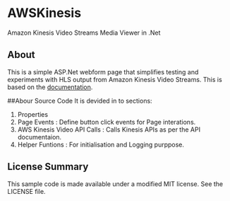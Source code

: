 # AWSKinesis
Amazon Kinesis Video Streams Media Viewer in .Net

## About
This is a simple ASP.Net webform page that simplifies testing and experiments with HLS output from Amazon Kinesis Video Streams. This is based on the <a href="https://docs.aws.amazon.com/kinesisvideostreams/latest/dg/how-hls.html">documentation</a>.

##Abour Source Code
It is devided in to sections:
1. Properties
2. Page Events : Define button click events for Page interations.
4. AWS Kinesis Video API Calls : Calls Kinesis APIs as per the API documentaion.
5. Helper Funtions : For initialisation and Logging purppose.

## License Summary

This sample code is made available under a modified MIT license. See the LICENSE file.
